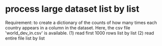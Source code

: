 # process large dataset list by list
Requirement: to create a dictionary of the counts of how many times each country appears in a column in the dataset. Here, the csv file 'world_dev_in.csv' is available.
(1) read first 1000 rows list by list
(2) read entire file list by list

        
